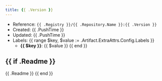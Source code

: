 ```yaml
---
title: {{ .Version }}
---
```



- Reference: `{{ .Registry }}/{{ .Repository.Name }}:{{ .Version }}`
- Created: {{ .PushTime }}
- Updated: {{ .PushTime }}
- Labels:
{{ range $key, $value := .Artifact.ExtraAttrs.Config.Labels }}
    - **{{ $key }}**: {{ $value }}
{{ end }}

{{ if .Readme }}
---
{{ .Readme }}
{{ end }}